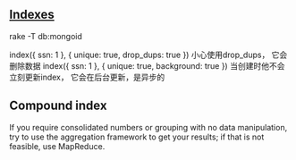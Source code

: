 ## [Indexes](http://mongoid.org/en/mongoid/docs/indexing.html)

rake -T db:mongoid

index({ ssn: 1 }, { unique: true, drop_dups: true })
小心使用drop_dups， 它会删除数据
index({ ssn: 1 }, { unique: true, background: true })
当创建时他不会立刻更新index， 它会在后台更新，是异步的

## Compound index

If you require consolidated numbers or grouping with no data manipulation, try to use the aggregation framework to get your results; if that is not feasible, use MapReduce.
